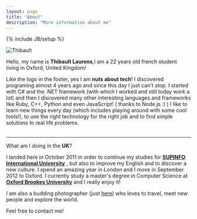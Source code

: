 ```yaml
---
layout: page
title: "About"
description: "More information about me"
---
```

{% include JB/setup %}

<div class="three columns">
    <img alt="Thibault" src="{{ ASSET_PATH }}foundation/images/thibault.jpg"/>
</div>

Hello, my name is **Thibault Laurens**,I am a 22 years old french student living in Oxford, United Kingdom!

Like the logo in the footer, yes I am **nuts about tech**! I discovered programing almost 4 years ago and since this day I just can't stop.
I started with C# and the .NET framework (with which I worked and still today work a lot) and then I discovered many other interesting languages and frameworks like Ruby, C++, Python and even JavaScript! ( thanks to Node.js :) )
I like to learn new things every day (which includes playing around with some cool tools!), to use the right technology for the right job and to find simple solutions to real life problems.  
<br/>

* * *

What am I doing in the **UK**?

I landed here in October 2011 in order to continue my studies for
<a href="http://www.supinfo.com/en/Default.aspx" title="supinfo.com" target="_blank"><strong>SUPINFO International University</strong></a> 
, but also to improve my English and to discover a new culture.
I spend an amazing year in London and I move in September 2012 to Oxford.
I currently study a master's degree in Computer Science at
<a href="http://www.brookes.ac.uk/" title="brookes.ac.uk" target="_blank"><strong>Oxford Brookes University</strong></a> 
and I really enjoy it!

I am also a budding photographer (just
<a href="http://www.flickr.com/photos/thibaultlaurens/" title="flickr.com/photos/thibaultlaurens" target="_blank">here</a>)
 who loves to travel, meet new people and explore the world.

Feel free to contact me!
